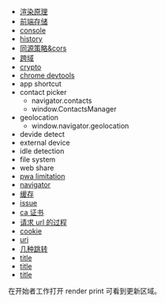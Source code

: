 - [渲染原理](/browser/principle.html)
- [前端存储](/browser/frontStorage/index.html)
- [console](/browser/console.html)
- [history](/browser/history.html)
- [同源策略&cors](/browser/origin&cors.html)
- [跨域](/browser/crossDomain.html)
- [crypto](/browser/crypto.html)
- [chrome devtools](/browser/chromeDevtools.html)
- app shortcut
- contact picker
  - navigator.contacts
  - window.ContactsManager
- geolocation
  - window.navigator.geolocation
- devide detect
- external device
- idle detection
- file system
- web share
- [pwa limitation](/pwa/index.html)
- [navigator](/browser/navigator.html)
- [缓存](/browser/cache.html)
- [issue](/browser/issue/index.html)
- [ca 证书](/browser/caCert.html)
- [请求 url 的过程](/browser/keyUrl.html)
- [cookie](/browser/cookie.html)
- [uri](/browser/uri.html)
- [几种跳转](/browser/goto.html)
- [title](/browser/title.html)
- [title](/browser/title.html)
- [title](/browser/title.html)

在开始者工作打开 render print 可看到更新区域。
